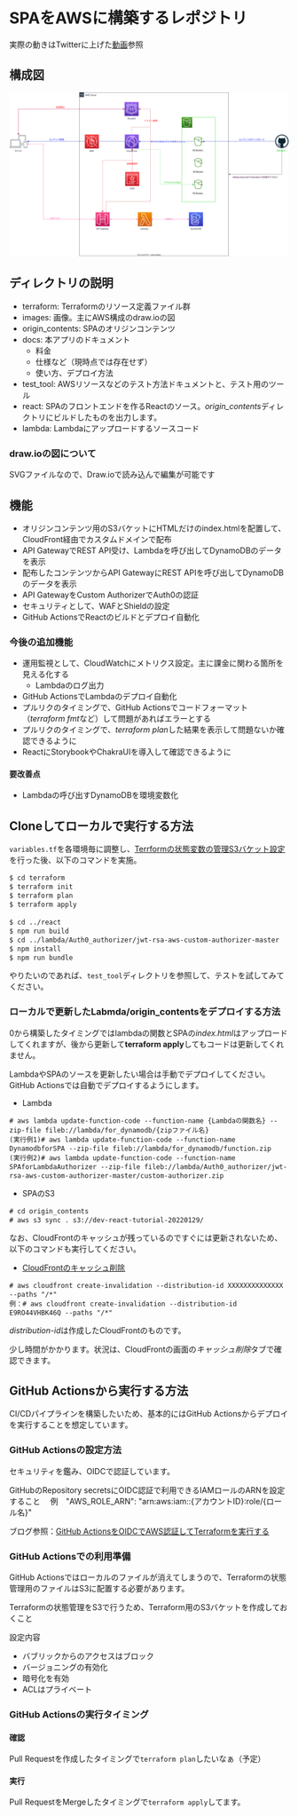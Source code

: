 # SPAをAWSに構築するレポジトリ
実際の動きはTwitterに上げた[動画](https://twitter.com/anikinthos/status/1506281480942919682)参照

## 構成図
![](images/SPA.drawio.svg)

## ディレクトリの説明
- terraform: Terraformのリソース定義ファイル群
- images: 画像。主にAWS構成のdraw.ioの図
- origin_contents: SPAのオリジンコンテンツ
- docs: 本アプリのドキュメント
    - 料金
    - 仕様など（現時点では存在せず）
    - 使い方、デプロイ方法
- test_tool: AWSリソースなどのテスト方法ドキュメントと、テスト用のツール
- react: SPAのフロントエンドを作るReactのソース。*origin_contents*ディレクトリにビルドしたものを出力します。
- lambda: Lambdaにアップロードするソースコード

### draw.ioの図について
SVGファイルなので、Draw.ioで読み込んで編集が可能です


## 機能
- オリジンコンテンツ用のS3バケットにHTMLだけのindex.htmlを配置して、CloudFront経由でカスタムドメインで配布
- API GatewayでREST API受け、Lambdaを呼び出してDynamoDBのデータを表示
- 配布したコンテンツからAPI GatewayにREST APIを呼び出してDynamoDBのデータを表示
- API GatewayをCustom AuthorizerでAuth0の認証
- セキュリティとして、WAFとShieldの設定
- GitHub ActionsでReactのビルドとデプロイ自動化

### 今後の追加機能
- 運用監視として、CloudWatchにメトリクス設定。主に課金に関わる箇所を見える化する
    - Lambdaのログ出力
- GitHub ActionsでLambdaのデプロイ自動化
- プルリクのタイミングで、GitHub Actionsでコードフォーマット（*terraform fmt*など）して問題があればエラーとする
- プルリクのタイミングで、*terraform plan*した結果を表示して問題ないか確認できるように
- ReactにStorybookやChakraUIを導入して確認できるように

#### 要改善点
- Lambdaの呼び出すDynamoDBを環境変数化


## Cloneしてローカルで実行する方法 
`variables.tf`を各環境毎に調整し、[Terrformの状態変数の管理S3バケット設定](terraform/README.md)を行った後、以下のコマンドを実施。

```
$ cd terraform
$ terraform init
$ terraform plan
$ terraform apply

$ cd ../react
$ npm run build
$ cd ../lambda/Auth0_authorizer/jwt-rsa-aws-custom-authorizer-master
$ npm install
$ npm run bundle
```

やりたいのであれば、`test_tool`ディレクトリを参照して、テストを試してみてください。

### ローカルで更新したLabmda/origin_contentsをデプロイする方法
0から構築したタイミングではlambdaの関数とSPAの*index.html*はアップロードしてくれますが、後から更新して**terraform apply**してもコードは更新してくれません。

LambdaやSPAのソースを更新したい場合は手動でデプロイしてください。GitHub Actionsでは自動でデプロイするようにします。

- Lambda
```
# aws lambda update-function-code --function-name {Lambdaの関数名} --zip-file fileb://lambda/for_dynamodb/{zipファイル名}
(実行例1)# aws lambda update-function-code --function-name DynamodbforSPA --zip-file fileb://lambda/for_dynamodb/function.zip
(実行例2)# aws lambda update-function-code --function-name SPAforLambdaAuthorizer --zip-file fileb://lambda/Auth0_authorizer/jwt-rsa-aws-custom-authorizer-master/custom-authorizer.zip
```

- SPAのS3
```
# cd origin_contents
# aws s3 sync . s3://dev-react-tutorial-20220129/
```
なお、CloudFrontのキャッシュが残っているのですぐには更新されないため、以下のコマンドも実行してください。

- [CloudFrontのキャッシュ削除](https://qiita.com/yamamoto_y/items/cddba970ba0785b98461)
```
# aws cloudfront create-invalidation --distribution-id XXXXXXXXXXXXXX --paths "/*"
例：# aws cloudfront create-invalidation --distribution-id E9RO44VHBK46Q --paths "/*"
```
*distribution-id*は作成したCloudFrontのものです。

少し時間がかかります。状況は、CloudFrontの画面の*キャッシュ削除*タブで確認できます。

## GitHub Actionsから実行する方法
CI/CDパイプラインを構築したいため、基本的にはGitHub Actionsからデプロイを実行することを想定しています。

### GitHub Actionsの設定方法
セキュリティを鑑み、OIDCで認証しています。

GitHubのRepository secretsにOIDC認証で利用できるIAMロールのARNを設定すること
　例　"AWS_ROLE_ARN": "arn:aws:iam::{アカウントID}:role/{ロール名}"

ブログ参照：[GitHub ActionsをOIDCでAWS認証してTerraformを実行する](https://anikitech.com/github-actions-terraform-by-oidc/)


### GitHub Actionsでの利用準備
GitHub Actionsではローカルのファイルが消えてしまうので、Terraformの状態管理用のファイルはS3に配置する必要があります。

Terraformの状態管理をS3で行うため、Terraform用のS3バケットを作成しておくこと

設定内容
- バブリックからのアクセスはブロック
- バージョニングの有効化
- 暗号化を有効
- ACLはプライベート


### GitHub Actionsの実行タイミング
#### 確認
Pull Requestを作成したタイミングで`terraform plan`したいなぁ（予定）

#### 実行
Pull RequestをMergeしたタイミングで`terraform apply`してます。


